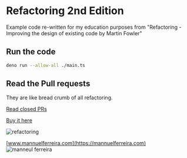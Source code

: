# Refactoring 2nd Edition

Example code re-written for my education purposes from "Refactoring - Improving the design of existing code by Martin Fowler"

## Run the code

```bash
deno run --allow-all ./main.ts
```

## Read the Pull requests

They are like bread crumb of all refactoring.

[Read closed PRs](https://github.com/mannuelf/refactoring-book/pulls?q=is%3Apr+is%3Aclosed)

[Buy it here](https://www.informit.com/store/refactoring-improving-the-design-of-existing-code-9780134757599)

![refactoring](https://res.cloudinary.com/mannuel/image/upload/v1669790937/images/IMG_2279.jpg)

[www.mannuelferreira.com](https://mannuelferreira.com)
![manneul ferreira](https://res.cloudinary.com/mannuel/image/upload/v1670391672/images/footer-github.png)

